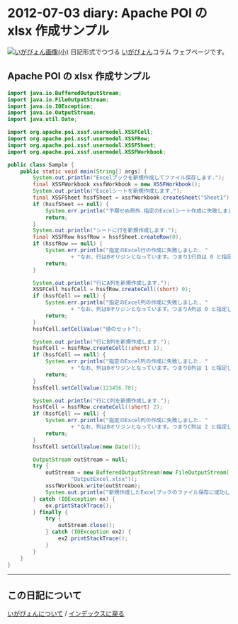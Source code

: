 2012-07-03 diary: Apache POI の xlsx 作成サンプル
=====================================================================================================
[![いがぴょん画像(小)](https://igapyon.github.io/diary/images/iga200306s.jpg "いがぴょん")](https://igapyon.github.io/diary/memo/memoigapyon.html) 日記形式でつづる [いがぴょん](https://igapyon.github.io/diary/memo/memoigapyon.html)コラム ウェブページです。

## Apache POI の xlsx 作成サンプル



```java
import java.io.BufferedOutputStream;
import java.io.FileOutputStream;
import java.io.IOException;
import java.io.OutputStream;
import java.util.Date;

import org.apache.poi.xssf.usermodel.XSSFCell;
import org.apache.poi.xssf.usermodel.XSSFRow;
import org.apache.poi.xssf.usermodel.XSSFSheet;
import org.apache.poi.xssf.usermodel.XSSFWorkbook;

public class Sample {
	public static void main(String[] args) {
		System.out.println("Excelブックを新規作成してファイル保存します.");
		final XSSFWorkbook xssfWorkbook = new XSSFWorkbook();
		System.out.println("Excelシートを新規作成します.");
		final XSSFSheet hssfSheet = xssfWorkbook.createSheet("Sheet1");
		if (hssfSheet == null) {
			System.err.println("予期せぬ例外.指定のExcelシート作成に失敗しました.");
			return;
		}
		System.out.println("シートに行を新規作成します.");
		final XSSFRow hssfRow = hssfSheet.createRow(0);
		if (hssfRow == null) {
			System.err.println("指定のExcel行の作成に失敗しました. "
					+ "なお、行は0オリジンとなっています。つまり1行目は 0 と指定します。");
			return;
		}

		System.out.println("行にA列を新規作成します.");
		XSSFCell hssfCell = hssfRow.createCell((short) 0);
		if (hssfCell == null) {
			System.err.println("指定のExcel列の作成に失敗しました. "
					+ "なお、列は0オリジンとなっています。つまりA列は 0 と指定します。");
			return;
		}
		hssfCell.setCellValue("値のセット");

		System.out.println("行にB列を新規作成します.");
		hssfCell = hssfRow.createCell((short) 1);
		if (hssfCell == null) {
			System.err.println("指定のExcel列の作成に失敗しました. "
					+ "なお、列は0オリジンとなっています。つまりB列は 1 と指定します。");
			return;
		}
		hssfCell.setCellValue(123456.78);

		System.out.println("行にC列を新規作成します.");
		hssfCell = hssfRow.createCell((short) 2);
		if (hssfCell == null) {
			System.err.println("指定のExcel列の作成に失敗しました. "
					+ "なお、列は0オリジンとなっています。つまりC列は 2 と指定します。");
			return;
		}
		hssfCell.setCellValue(new Date());

		OutputStream outStream = null;
		try {
			outStream = new BufferedOutputStream(new FileOutputStream(
					"OutputExcel.xlsx"));
			xssfWorkbook.write(outStream);
			System.out.println("新規作成したExcelブックのファイル保存に成功しました.");
		} catch (IOException ex) {
			ex.printStackTrace();
		} finally {
			try {
				outStream.close();
			} catch (IOException ex2) {
				ex2.printStackTrace();
			}
		}
	}
}
```




----------------------------------------------------------------------------------------------------

## この日記について
[いがぴょんについて](http://www.igapyon.jp/igapyon/diary/memo/memoigapyon.html) / [インデックスに戻る](https://igapyon.github.io/diary/idxall.html)
